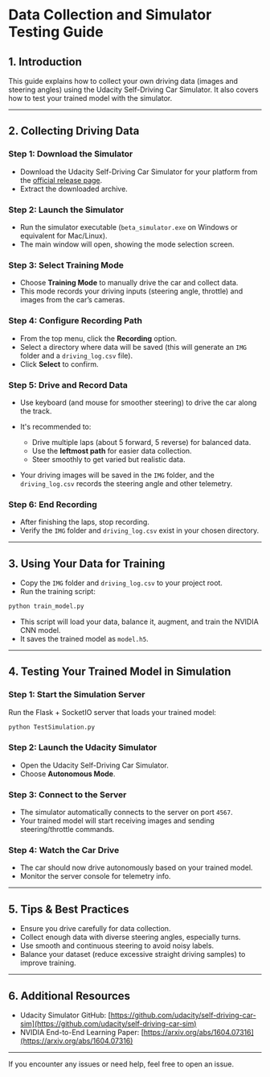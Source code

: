 # Data Collection and Simulator Testing Guide

## 1. Introduction

This guide explains how to collect your own driving data (images and steering angles) using the Udacity Self-Driving Car Simulator. It also covers how to test your trained model with the simulator.

---

## 2. Collecting Driving Data

### Step 1: Download the Simulator

* Download the Udacity Self-Driving Car Simulator for your platform from the [official release page](https://github.com/udacity/self-driving-car-sim/releases).
* Extract the downloaded archive.

### Step 2: Launch the Simulator

* Run the simulator executable (`beta_simulator.exe` on Windows or equivalent for Mac/Linux).
* The main window will open, showing the mode selection screen.

### Step 3: Select Training Mode

* Choose **Training Mode** to manually drive the car and collect data.
* This mode records your driving inputs (steering angle, throttle) and images from the car’s cameras.

### Step 4: Configure Recording Path

* From the top menu, click the **Recording** option.
* Select a directory where data will be saved (this will generate an `IMG` folder and a `driving_log.csv` file).
* Click **Select** to confirm.

### Step 5: Drive and Record Data

* Use keyboard (and mouse for smoother steering) to drive the car along the track.
* It's recommended to:

  * Drive multiple laps (about 5 forward, 5 reverse) for balanced data.
  * Use the **leftmost path** for easier data collection.
  * Steer smoothly to get varied but realistic data.
* Your driving images will be saved in the `IMG` folder, and the `driving_log.csv` records the steering angle and other telemetry.

### Step 6: End Recording

* After finishing the laps, stop recording.
* Verify the `IMG` folder and `driving_log.csv` exist in your chosen directory.

---

## 3. Using Your Data for Training

* Copy the `IMG` folder and `driving_log.csv` to your project root.
* Run the training script:

```bash
python train_model.py
```

* This script will load your data, balance it, augment, and train the NVIDIA CNN model.
* It saves the trained model as `model.h5`.

---

## 4. Testing Your Trained Model in Simulation

### Step 1: Start the Simulation Server

Run the Flask + SocketIO server that loads your trained model:

```bash
python TestSimulation.py
```

### Step 2: Launch the Udacity Simulator

* Open the Udacity Self-Driving Car Simulator.
* Choose **Autonomous Mode**.

### Step 3: Connect to the Server

* The simulator automatically connects to the server on port `4567`.
* Your trained model will start receiving images and sending steering/throttle commands.

### Step 4: Watch the Car Drive

* The car should now drive autonomously based on your trained model.
* Monitor the server console for telemetry info.

---

## 5. Tips & Best Practices

* Ensure you drive carefully for data collection.
* Collect enough data with diverse steering angles, especially turns.
* Use smooth and continuous steering to avoid noisy labels.
* Balance your dataset (reduce excessive straight driving samples) to improve training.

---

## 6. Additional Resources

* Udacity Simulator GitHub: [https://github.com/udacity/self-driving-car-sim](https://github.com/udacity/self-driving-car-sim)
* NVIDIA End-to-End Learning Paper: [https://arxiv.org/abs/1604.07316](https://arxiv.org/abs/1604.07316)

---

If you encounter any issues or need help, feel free to open an issue.